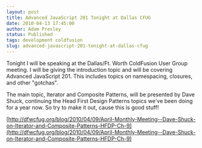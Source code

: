 ```yaml
---
layout: post
title: Advanced JavaScript 201 Tonight at Dallas CFUG
date: 2010-04-13 17:45:00
author: Adam Presley
status: Published
tags: development coldfusion
slug: advanced-javascript-201-tonight-at-dallas-cfug
---
```


Tonight I will be speaking at the Dallas/Ft. Worth ColdFusion User Group
meeting. I will be giving the introduction topic and will be covering
Advanced JavaScript 201. This includes topics on namespacing, closures,
and other "gotchas".   
  
The main topic, Iterator and Composite Patterns, will be presented by
Dave Shuck, continuing the Head First Design Patterns topics we've been
doing for a year now. So try to make it out, cause this is good stuff!   
  
[http://dfwcfug.org/blog/2010/04/09/April-Monthly-Meeting--Dave-Shuck-on-Iterator-and-Composite-Patterns-HFDP-Ch-9](http://dfwcfug.org/blog/2010/04/09/April-Monthly-Meeting--Dave-Shuck-on-Iterator-and-Composite-Patterns-HFDP-Ch-9)
